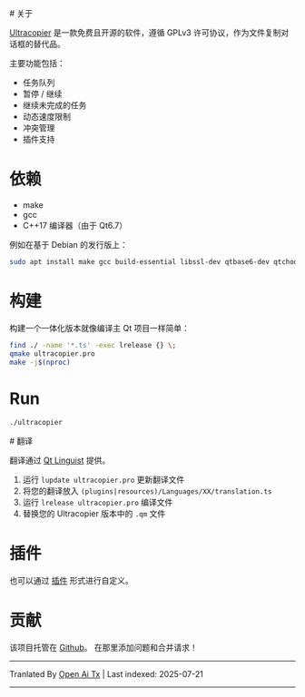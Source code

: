 <translate-content># 关于

[Ultracopier](https://ultracopier.herman-brule.com/) 是一款免费且开源的软件，遵循 GPLv3 许可协议，作为文件复制对话框的替代品。

主要功能包括：
- 任务队列
- 暂停 / 继续
- 继续未完成的任务
- 动态速度限制
- 冲突管理
- 插件支持

# 依赖
- make
- gcc
- C++17 编译器（由于 Qt6.7）

例如在基于 Debian 的发行版上：
</translate-content>


```bash
sudo apt install make gcc build-essential libssl-dev qtbase6-dev qtchooser qt6-qmake qtbase6-dev-tools qttools6-dev-tools
```
# 构建

构建一个一体化版本就像编译主 Qt 项目一样简单：


```bash
find ./ -name '*.ts' -exec lrelease {} \;
qmake ultracopier.pro
make -j$(nproc)
```

# Run

```bash
./ultracopier
```
<translate-content>
# 翻译

翻译通过 [Qt Linguist](http://doc.qt.io/qt-6/qtlinguist-index.html) 提供。

1. 运行 `lupdate ultracopier.pro` 更新翻译文件
2. 将您的翻译放入 `(plugins|resources)/Languages/XX/translation.ts`
3. 运行 `lrelease ultracopier.pro` 编译文件
4. 替换您的 Ultracopier 版本中的 `.qm` 文件


# 插件

也可以通过 [插件](https://raw.githubusercontent.com/alphaonex86/Ultracopier/master/plugins/README.md) 形式进行自定义。


# 贡献
该项目托管在 [Github](https://github.com/alphaonex86/Ultracopier)。
在那里添加问题和合并请求！

</translate-content>

---

Tranlated By [Open Ai Tx](https://github.com/OpenAiTx/OpenAiTx) | Last indexed: 2025-07-21

---